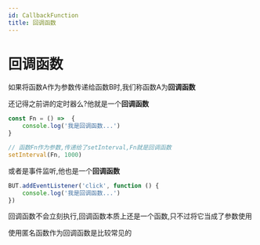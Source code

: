 ```yaml
---
id: CallbackFunction
title: 回调函数
---
```


# 回调函数

如果将函数A作为参数传递给函数B时,我们称函数A为**回调函数**

还记得之前讲的定时器么?他就是一个**回调函数**

```js showLineNumbers
const Fn = () =>  {
    console.log('我是回调函数...')
}

// 函数Fn作为参数,传递给了setInterval,Fn就是回调函数
setInterval(Fn, 1000)
```

或者是事件监听,他也是一个**回调函数**

```js showLineNumbers
BUT.addEventListener('click', function () {
    console.log('我是回调函数...')
})
```

回调函数不会立刻执行,回调函数本质上还是一个函数,只不过将它当成了参数使用

使用匿名函数作为回调函数是比较常见的

